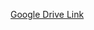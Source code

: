 [Google Drive Link](https://drive.google.com/drive/folders/17Ng1D9bVtlOZh1BnukPYvh07_tCg0JpQ?usp=drive_link)
